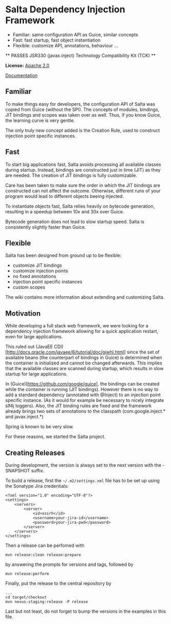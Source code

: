 # Salta Dependency Injection Framework

 * Familiar: same configuration API as Guice, similar concepts
 * Fast: fast startup, fast object instantiation
 * Flexible: customize API, annotations, behaviour ...
 
** PASSES JSR330 (javax.inject) Technology Compatibility Kit (TCK) **

**License:** [Apache 2.0](http://www.apache.org/licenses/LICENSE-2.0)

[Documentation](wiki/) 

## Familiar
To make things easy for developers, the configuration API of Salta was copied from Guice (without the SPI). The concepts of modules, bindings, JIT bindings and scopes was taken over as well. Thus, if you know Guice, the learning curve is very gentle.

The only truly new concept added is the Creation Rule, used to construct injection point specific instances.

## Fast
To start big applications fast, Salta avoids processing all available classes during startup. Instead, bindings are constructed just in time (JIT) as they are needed. The creation of JIT bindings is fully customizable.

Care has been taken to make sure the order in which the JIT bindings are constructed can not affect the outcome. Otherwise, different runs of your program would lead to different objects beeing injected.

To instantiate objects fast, Salta relies heavily on bytecode generation, resulting in a speedup between 10x and 30x over Guice. 

Bytecode generation does not lead to slow startup speed. Salta is consistently slightly faster than Guice.

## Flexible
Salta has been designed from ground up to be flexible:

 * customize JIT bindings
 * customize injection points
 * no fixed annotations
 * injection point specific instances
 * custom scopes

The wiki contains more information about extending and customizing Salta.

## Motivation

While developing a full stack web framework, we were looking for a dependency injection framework allowing for a quick application restart, even for large applications. 

This ruled out (JavaEE CDI)[http://docs.oracle.com/javaee/6/tutorial/doc/giwhl.html] since the set of available beans (the counterpart of bindings in Guice) is determined when the container is initialized and cannot be changed afterwards. This implies that the available classes are scanned during startup, which results in slow startup for large applications.

In (Guice)[https://github.com/google/guice], the bindings can be created while the container is running (JIT bindings). However there is no way to add a standard dependency (annotated with @Inject) to an injection point specific instance. (As it would for example be necessary to nicely integrate slf4j loggers). Also, the JIT binding rules are fixed and the framework already brings two sets of annotations to the classpath (com.google.inject.* and javax.inject.*)

Spring is known to be very slow.

For these reasons, we started the Salta project.

## Creating Releases
During development, the version is always set to the next version with the -SNAPSHOT suffix.

To build a release, first the `~/.m2/settings.xml` file has to be set up using the Sonatype Jira credentials:

	<?xml version="1.0" encoding="UTF-8"?>
	<settings>
		<servers>
			<server>
				<id>ossrh</id>
				<username>your-jira-id</username>
				<password>your-jira-pwd</password>
			</server>
		</servers>
	</settings>
	
Then a release can be perfomed with

	mvn release:clean release:prepare
	
by answering the prompts for versions and tags, followed by
	
	mvn release:perform

Finally, put the release to the central repository by

	...
	cd target/checkout
	mvn nexus-staging:release -P release

Last but not least, do not forget to bump the versions in the examples in this file.
